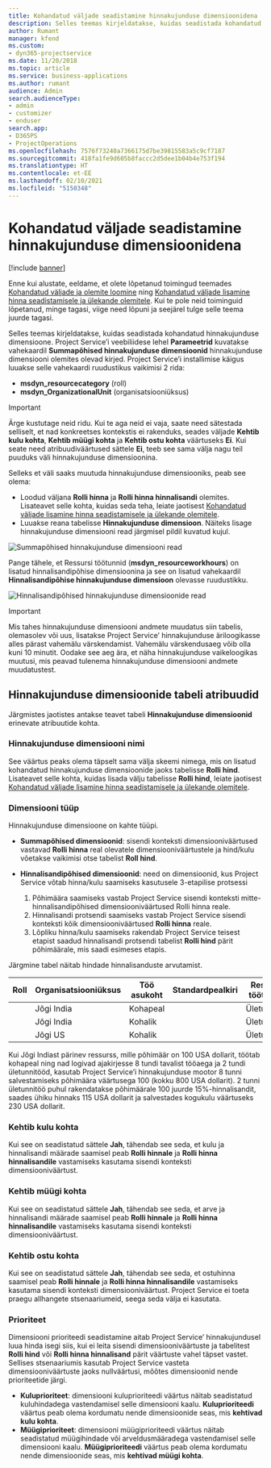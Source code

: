 ```yaml
---
title: Kohandatud väljade seadistamine hinnakujunduse dimensioonidena
description: Selles teemas kirjeldatakse, kuidas seadistada kohandatud hinnakujunduse dimensioone.
author: Rumant
manager: kfend
ms.custom:
- dyn365-projectservice
ms.date: 11/20/2018
ms.topic: article
ms.service: business-applications
ms.author: rumant
audience: Admin
search.audienceType:
- admin
- customizer
- enduser
search.app:
- D365PS
- ProjectOperations
ms.openlocfilehash: 7576f73240a7366175d7be39815583a5c9cf7187
ms.sourcegitcommit: 418fa1fe9d605b8faccc2d5dee1b04b4e753f194
ms.translationtype: HT
ms.contentlocale: et-EE
ms.lasthandoff: 02/10/2021
ms.locfileid: "5150348"
---
```

# <a name="setting-up-custom-fields-as-pricing-dimensions"></a>Kohandatud väljade seadistamine hinnakujunduse dimensioonidena 

[!include [banner](../includes/psa-now-project-operations.md)]

Enne kui alustate, eeldame, et olete lõpetanud toimingud teemades [Kohandatud väljade ja olemite loomine](create-custom-fields-entities.md) ning [Kohandatud väljade lisamine hinna seadistamisele ja ülekande olemitele](field-references.md). Kui te pole neid toiminguid lõpetanud, minge tagasi, viige need lõpuni ja seejärel tulge selle teema juurde tagasi. 

Selles teemas kirjeldatakse, kuidas seadistada kohandatud hinnakujunduse dimensioone. Project Service’i veebiliidese lehel **Parameetrid** kuvatakse vahekaardil **Summapõhised hinnakujunduse dimensioonid** hinnakujunduse dimensiooni olemites olevad kirjed. Project Service’i installimise käigus luuakse selle vahekaardi ruudustikus vaikimisi 2 rida:

- **msdyn_resourcecategory** (roll)
- **msdyn_OrganizationalUnit** (organisatsiooniüksus)

> [!IMPORTANT]
> Ärge kustutage neid ridu. Kui te aga neid ei vaja, saate need sätestada selliselt, et nad konkreetses kontekstis ei rakenduks, seades väljade **Kehtib kulu kohta**, **Kehtib müügi kohta** ja **Kehtib ostu kohta** väärtuseks **Ei**. Kui seate need atribuudiväärtused sättele **Ei**, teeb see sama välja nagu teil puuduks väli hinnakujunduse dimensioonina.

Selleks et väli saaks muutuda hinnakujunduse dimensiooniks, peab see olema:

- Loodud väljana **Rolli hinna** ja **Rolli hinna hinnalisandi** olemites. Lisateavet selle kohta, kuidas seda teha, leiate jaotisest [Kohandatud väljade lisamine hinna seadistamisele ja ülekande olemitele](field-references.md).
- Luuakse reana tabelisse **Hinnakujunduse dimensioon**. Näiteks lisage hinnakujunduse dimensiooni read järgmisel pildil kuvatud kujul. 

![Summapõhised hinnakujunduse dimensiooni read](media/Amt-based-PD.png)

Pange tähele, et Ressursi töötunnid (**msdyn_resourceworkhours**) on lisatud hinnalisandipõhise dimensioonina ja see on lisatud vahekaardil **Hinnalisandipõhise hinnakujunduse dimensioon** olevasse ruudustikku.

![Hinnalisandipõhised hinnakujunduse dimensioonide read](media/Markup-based-PD.png)

> [!IMPORTANT]
> Mis tahes hinnakujunduse dimensiooni andmete muudatus siin tabelis, olemasolev või uus, lisatakse Project Service’ hinnakujunduse äriloogikasse alles pärast vahemälu värskendamist. Vahemälu värskendusaeg võib olla kuni 10 minutit. Oodake see aeg ära, et näha hinnakujunduse vaikeloogikas muutusi, mis peavad tulenema hinnakujunduse dimensiooni andmete muudatustest.


## <a name="attributes-of-the-pricing-dimensions-table"></a>Hinnakujunduse dimensioonide tabeli atribuudid
Järgmistes jaotistes antakse teavet tabeli **Hinnakujunduse dimensioonid** erinevate atribuutide kohta.

### <a name="pricing-dimension-name"></a>Hinnakujunduse dimensiooni nimi
See väärtus peaks olema täpselt sama välja skeemi nimega, mis on lisatud kohandatud hinnakujunduse dimensioonide jaoks tabelisse **Rolli hind**. Lisateavet selle kohta, kuidas lisada välju tabelisse **Rolli hind**, leiate jaotisest [Kohandatud väljade lisamine hinna seadistamisele ja ülekande olemitele](field-references.md).

### <a name="type-of-dimension"></a>Dimensiooni tüüp
Hinnakujunduse dimensioone on kahte tüüpi.
  
  - **Summapõhised dimensioonid**: sisendi konteksti dimensiooniväärtused vastavad **Rolli hinna** real olevatele dimensiooniväärtustele ja hind/kulu võetakse vaikimisi otse tabelist **Roll hind**.
  - **Hinnalisandipõhised dimensioonid**: need on dimensioonid, kus Project Service võtab hinna/kulu saamiseks kasutusele 3-etapilise protsessi
 
    1. Põhimäära saamiseks vastab Project Service sisendi konteksti mitte-hinnalisandipõhised dimensiooniväärtused Rolli hinna reale.
    2. Hinnalisandi protsendi saamiseks vastab Project Service sisendi konteksti kõik dimensiooniväärtused **Rolli hinna** reale.
    3. Lõpliku hinna/kulu saamiseks rakendab Project Service teisest etapist saadud hinnalisandi protsendi tabelist **Rolli hind** pärit põhimäärale, mis saadi esimeses etapis.
   
   Järgmine tabel näitab hindade hinnalisanduste arvutamist.
  
| Roll        | Organisatsiooniüksus    |Töö asukoht      |Standardpealkiri      |Ressursi töötunnid      |  Tõsta hinda|
| ------------|-------------|-------------------|--------------------|-------------------------|--------:|
|             | Jõgi India|Kohapeal            |                    |Ületunnitöö                 |15     |
|             | Jõgi India|Kohalik             |                    |Ületunnitöö                 |10     |
|             | Jõgi US   |Kohalik             |                    |Ületunnitöö                 |20     |


Kui Jõgi Indiast pärinev ressurss, mille põhimäär on 100 USA dollarit, töötab kohapeal ning nad logivad ajakirjesse 8 tundi tavalist tööaega ja 2 tundi ületunnitööd, kasutab Project Service’i hinnakujunduse mootor 8 tunni salvestamiseks põhimäära väärtusega 100 (kokku 800 USA dollarit). 2 tunni ületunnitöö puhul rakendatakse põhimäärale 100 juurde 15%-hinnalisandit, saades ühiku hinnaks 115 USA dollarit ja salvestades kogukulu väärtuseks 230 USA dollarit.

### <a name="applicable-to-cost"></a>Kehtib kulu kohta 
Kui see on seadistatud sättele **Jah**, tähendab see seda, et kulu ja hinnalisandi määrade saamisel peab **Rolli hinnale** ja **Rolli hinna hinnalisandile** vastamiseks kasutama sisendi konteksti dimensiooniväärtust.

### <a name="applicable-to-sales"></a>Kehtib müügi kohta
Kui see on seadistatud sättele **Jah**, tähendab see seda, et arve ja hinnalisandi määrade saamisel peab **Rolli hinnale** ja **Rolli hinna hinnalisandile** vastamiseks kasutama sisendi konteksti dimensiooniväärtust.

### <a name="applicable-to-purchase"></a>Kehtib ostu kohta
Kui see on seadistatud sättele **Jah**, tähendab see seda, et ostuhinna saamisel peab **Rolli hinnale** ja **Rolli hinna hinnalisandile** vastamiseks kasutama sisendi konteksti dimensiooniväärtust. Project Service ei toeta praegu allhangete stsenaariumeid, seega seda välja ei kasutata. 

### <a name="priority"></a>Prioriteet
Dimensiooni prioriteedi seadistamine aitab Project Service’ hinnakujundusel luua hinda isegi siis, kui ei leita sisendi dimensiooniväärtuste ja tabelitest **Rolli hind** või **Rolli hinna hinnalisand** pärit väärtuste vahel täpset vastet. Sellises stsenaariumis kasutab Project Service vasteta dimensiooniväärtuste jaoks nullväärtusi, mõõtes dimensioonid nende prioriteetide järgi.

- **Kuluprioriteet**: dimensiooni kuluprioriteedi väärtus näitab seadistatud kuluhindadega vastendamisel selle dimensiooni kaalu. **Kuluprioriteedi** väärtus peab olema kordumatu nende dimensioonide seas, mis **kehtivad kulu kohta**.
- **Müügiprioriteet**: dimensiooni müügiprioriteedi väärtus näitab seadistatud müügihindade või arveldusmääradega vastendamisel selle dimensiooni kaalu. **Müügiprioriteedi** väärtus peab olema kordumatu nende dimensioonide seas, mis **kehtivad müügi kohta**.
